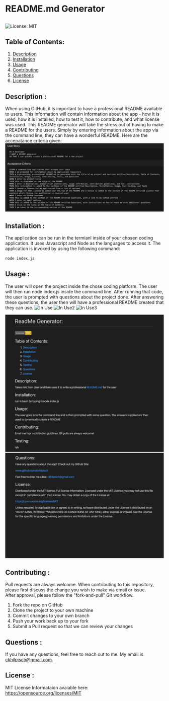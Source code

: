 # README.md Generator
## 
![License: MIT](https://img.shields.io/badge/License-MIT-yellow.svg)

## Table of Contents:
<ol>
<li><a href="#description">Description</a></li>
<li><a href="#installation">Installation</a></li>
<li><a href="#usage">Usage</a></li>
<li><a href="#contributing">Contributing</a></li>
<li><a href="#questions">Questions</a></li>
<li><a href="#license">License</a></li>
</ol>

## Description :
When using GitHub, it is important to have a professional README available to users.  This information will contain information about the app - how it is used, how it is installed, how to test it, how to contribute, and what license was used.   This README generator will take the stress out of having to make a README for the users.   Simply by entering information about the app via the command line, they can have a wonderful README. 
Here are the accepatance criteria given:
![Acceptance Criteria](./assets/require.png)


## Installation :
The application can be run in the termianl inside of your chosen coding application. It uses Javascript and Node as the languages to access it. 
The application is invoked by using the following command:
```bash
node index.js
```

## Usage : 
The user will open the project inside the chose coding platform.  The user will then run node index.js inside the command line.   After running that code, the user is prompted with questions about the project done.   After answering these questions, the user then will have a professional README created that they can use.
![In Use](assets/readme1.gif)
![In Use2](assets/readme2.gif)
![In Use3](assets/readme3.gif)

![Finished Photo](assets/Deployed1.png)
![Finished Photo2](assets/Deployed2.png)



## Contributing :
Pull requests are always welcome.  When contributing to this repository, please first discuss the change you wish to make via email or issue.  
After approval, please follow the "fork-and-pull" Git workflow.
<ol>
<li>Fork the repo on GitHub</li>
<li>Clone the project to your own machine</li>
<li>Commit changes to your own branch</li>
<li>Push your work back up to your fork</li>
<li>Submit a Pull request so that we can review your changes</li>
</ol>

## Questions :

If you have any questions, feel free to reach out to me.   My email is ckhilpisch@gmail.com.

## License :

MIT License
Informataion avaiable here: 
https://opensource.org/licenses/MIT






